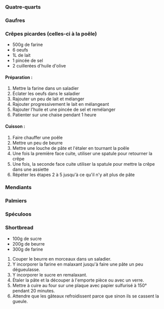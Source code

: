 ### Quatre-quarts
### Gaufres
### Crêpes picardes (celles-ci à la poêle)
- 500g de farine
- 6 oeufs
- 1L de lait
- 1 pincée de sel
- 2 cuillerées d'huile d'olive
#### Préparation :
1. Mettre la farine dans un saladier
2. Éclater les oeufs dans le saladier
3. Rajouter un peu de lait et mélanger
4. Rajouter progressivement le lait en mélangeant
5. Rajouter l'huile et une pincée de sel et remélanger
6. Patienter sur une chaise pendant 1 heure
#### Cuisson :
1. Faire chauffer une poêle
2. Mettre un peu de beurre
3. Mettre une louche de pâte et l'étaler en tournant la poêle
4. Une fois la première face cuite, utiliser une spatule pour retourner la crêpe
5. Une fois, la seconde face cuite utiliser la spatule pour mettre la crêpe dans une assiette
6. Répéter les étapes 2 à 5 jusqu'à ce qu'il n'y ait plus de pâte

### Mendiants
### Palmiers
### Spéculoos
### Shortbread
- 100g de sucre
- 200g de beurre
- 300g de farine
1. Couper le beurre en morceaux dans un saladier.
2. Y incorporer la farine en malaxant jusqu'à faire une pâte un peu dégueulasse.
3. Y incorporer le sucre en remalaxant.
4. Étaler la pâte et la découper à l'emporte pièce ou avec un verre.
5. Mettre à cuire au four sur une plaque avec papier sulfurisé à 150° pendant 20 minutes.
6. Attendre que les gâteaux refroidissent parce que sinon ils se cassent la gueule.